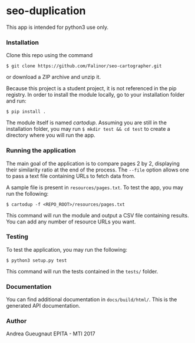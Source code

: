 # seo-duplicationThis app is intended for python3 use only.### InstallationClone this repo using the command`$ git clone https://github.com/Falinor/seo-cartographer.git`or download a ZIP archive and unzip it.Because this project is a student project, it is not referenced in thepip registry. In order to install the module locally, go to yourinstallation folder and run:`$ pip install .`The module itself is named *cartodup*. Assuming you are still in theinstallation folder, you may run `$ mkdir test && cd test` to create adirectory where you will run the app.### Running the applicationThe main goal of the application is to compare pages 2 by 2, displayingtheir similarity ratio at the end of the process. The `--file` optionallows one to pass a text file containing URLs to fetch data from.A sample file is present in `resources/pages.txt`. To test the app, youmay run the following:`$ cartodup -f <REPO_ROOT>/resources/pages.txt`This command will run the module and output a CSV file containingresults. You can add any number of resource URLs you want.### TestingTo test the application, you may run the following:`$ python3 setup.py test`This command will run the tests contained in the `tests/` folder.### DocumentationYou can find additional documentation in `docs/build/html/`.This is the generated API documentation.### AuthorAndrea GueugnautEPITA - MTI 2017